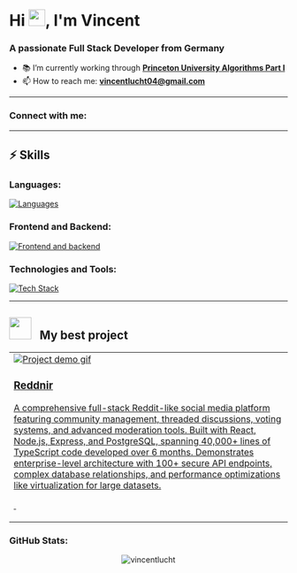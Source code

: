 # Hi <img src="https://raw.githubusercontent.com/MartinHeinz/MartinHeinz/master/wave.gif" width="30px" height="30px" />, I'm Vincent
### A passionate Full Stack Developer from Germany

- 📚 I’m currently working through **[Princeton University Algorithms Part I](https://www.coursera.org/learn/algorithms-part1/)**
- 📫 How to reach me: **vincentlucht04@gmail.com**

---

### Connect with me:
<p align="left">
  <!-- Add social media links here -->
</p>

---

## ⚡️ Skills

### Languages:
[![Languages](https://skillicons.dev/icons?i=js,ts,python,html,css,sqlite)](https://skillicons.dev)

### Frontend and Backend:
[![Frontend and backend](https://skillicons.dev/icons?i=react,tailwind,nodejs,express,postgres,prisma)](https://skillicons.dev)

### Technologies and Tools:
[![Tech Stack](https://skillicons.dev/icons?i=vite,npm,git,jest,vscode,webpack)](https://skillicons.dev)

---

<h2><img src="https://media.giphy.com/media/WUlplcMpOCEmTGBtBW/giphy.gif" width="40"/>&nbsp;&nbsp; My best project</h2>
<table>
  <tr>
    <td>
      <a href="https://github.com/VincentLucht/project-odin-book" target="_blank">
        <img src="https://github.com/VincentLucht/project-odin-book/raw/main/demo.gif"  alt="Project demo gif"/>
        <h3>Reddnir</h3>
        <p>A comprehensive full-stack Reddit-like social media platform featuring community management, threaded discussions, voting systems, and advanced moderation tools. Built with React, Node.js, Express, and PostgreSQL, spanning 40,000+ lines of TypeScript code developed over 6 months. Demonstrates enterprise-level architecture with 100+ secure API endpoints, complex database relationships, and performance optimizations like virtualization for large datasets.</p>
        <p>&nbsp;</p>
      </a>
    </td>
  </tr>
</table>

### GitHub Stats:
<p align="center">
  <img src="https://github-readme-stats.vercel.app/api/top-langs?username=vincentlucht&show_icons=true&locale=en&layout=compact" alt="vincentlucht" />
</p>
